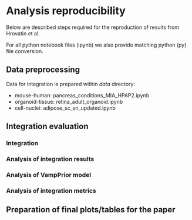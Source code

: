 # Analysis reproducibility

Below are described steps required for the reproduction of results from Hrovatin et al. 

For all python notebook files (ipynb) we also provide matching python (py) file conversion.

## Data preprocessing

Data for integration is prepared within _data_ directory:
- mouse-human: pancreas_conditions_MIA_HPAP2.ipynb
- organoid-tissue: retina_adult_organoid.ipynb
- cell-nuclei: adipose_sc_sn_updated.ipynb

## Integration evaluation

### Integration

### Analysis of integration results

### Analysis of VampPrior model

### Analysis of integration metrics

## Preparation of final plots/tables for the paper
